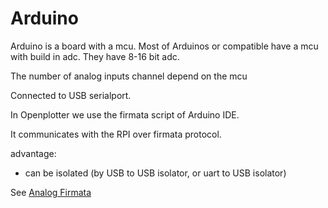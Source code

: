 # Arduino

Arduino is a board with a mcu. Most of Arduinos or compatible have a mcu with build in adc. They have 8-16 bit adc.

The number of analog inputs channel depend on the mcu

Connected to USB serialport.

In Openplotter we use the firmata script of Arduino IDE.

It communicates with the RPI over firmata protocol.

advantage:

* can be isolated \(by USB to USB isolator, or uart to USB isolator\) 

See [Analog Firmata](/analog-firmata.md)

